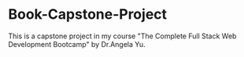 # Book-Capstone-Project
This is a capstone project in my course "The Complete Full Stack Web Development Bootcamp" by Dr.Angela Yu.
